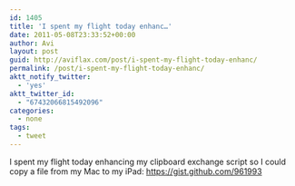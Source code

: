 ```yaml
---
id: 1405
title: 'I spent my flight today enhanc…'
date: 2011-05-08T23:33:52+00:00
author: Avi
layout: post
guid: http://aviflax.com/post/i-spent-my-flight-today-enhanc/
permalink: /post/i-spent-my-flight-today-enhanc/
aktt_notify_twitter:
  - 'yes'
aktt_twitter_id:
  - "67432066815492096"
categories:
  - none
tags:
  - tweet
---
```

I spent my flight today enhancing my clipboard exchange script so I could copy a file from my Mac to my iPad: <a href="https://gist.github.com/961993" rel="nofollow">https://gist.github.com/961993</a>